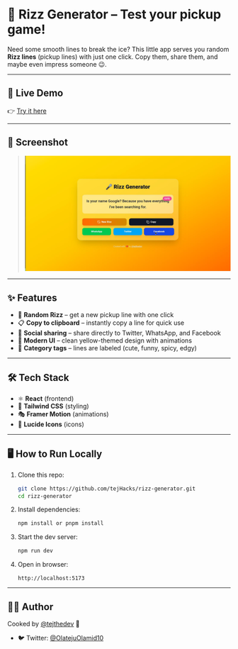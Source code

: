 
# 🎤 Rizz Generator – Test your pickup game!

Need some smooth lines to break the ice? This little app serves you random **Rizz lines** (pickup lines) with just one click. Copy them, share them, and maybe even impress someone 😉.

---

## 🚀 Live Demo

👉 [Try it here](https://rizz-generator.vercel.app/)

---

## 📸 Screenshot

> *![Rizz App Screenshot](rizz.jpg)*

---

## ✨ Features

* 🎲 **Random Rizz** – get a new pickup line with one click
* 📋 **Copy to clipboard** – instantly copy a line for quick use
* 📱 **Social sharing** – share directly to Twitter, WhatsApp, and Facebook
* 🎨 **Modern UI** – clean yellow-themed design with animations
* 🌙 **Category tags** – lines are labeled (cute, funny, spicy, edgy)

---

## 🛠 Tech Stack

* ⚛️ **React** (frontend)
* 🎨 **Tailwind CSS** (styling)
* 🎭 **Framer Motion** (animations)
* 🔗 **Lucide Icons** (icons)

---

## 🖥 How to Run Locally

1. Clone this repo:

   ```bash
   git clone https://github.com/tejHacks/rizz-generator.git
   cd rizz-generator
   ```

2. Install dependencies:

   ```bash
   npm install or pnpm install
   ```

3. Start the dev server:

   ```bash
   npm run dev
   ```

4. Open in browser:

   ```
   http://localhost:5173
   ```

---

## 👨‍💻 Author

Cooked by [@tejthedev](https://github.com/tejHacks) 🍳

* 🐦 Twitter: [@OlatejuOlamid10](https://x.com/OlatejuOlamid10)
